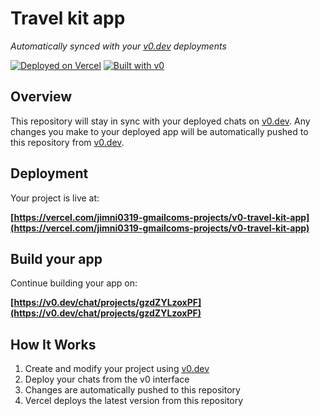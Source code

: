 # Travel kit app

*Automatically synced with your [v0.dev](https://v0.dev) deployments*

[![Deployed on Vercel](https://img.shields.io/badge/Deployed%20on-Vercel-black?style=for-the-badge&logo=vercel)](https://vercel.com/jimni0319-gmailcoms-projects/v0-travel-kit-app)
[![Built with v0](https://img.shields.io/badge/Built%20with-v0.dev-black?style=for-the-badge)](https://v0.dev/chat/projects/gzdZYLzoxPF)

## Overview

This repository will stay in sync with your deployed chats on [v0.dev](https://v0.dev).
Any changes you make to your deployed app will be automatically pushed to this repository from [v0.dev](https://v0.dev).

## Deployment

Your project is live at:

**[https://vercel.com/jimni0319-gmailcoms-projects/v0-travel-kit-app](https://vercel.com/jimni0319-gmailcoms-projects/v0-travel-kit-app)**

## Build your app

Continue building your app on:

**[https://v0.dev/chat/projects/gzdZYLzoxPF](https://v0.dev/chat/projects/gzdZYLzoxPF)**

## How It Works

1. Create and modify your project using [v0.dev](https://v0.dev)
2. Deploy your chats from the v0 interface
3. Changes are automatically pushed to this repository
4. Vercel deploys the latest version from this repository
